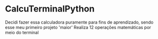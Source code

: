 # CalcuTerminalPython
Decidi fazer essa calculadora puramente para fins de aprendizado, sendo esse meu primeiro projeto 'maior'
Realiza 12 operações matemáticas por meio do terminal
